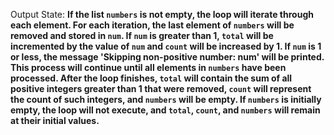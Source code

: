 Output State: **If the list `numbers` is not empty, the loop will iterate through each element. For each iteration, the last element of `numbers` will be removed and stored in `num`. If `num` is greater than 1, `total` will be incremented by the value of `num` and `count` will be increased by 1. If `num` is 1 or less, the message 'Skipping non-positive number: num' will be printed. This process will continue until all elements in `numbers` have been processed. After the loop finishes, `total` will contain the sum of all positive integers greater than 1 that were removed, `count` will represent the count of such integers, and `numbers` will be empty. If `numbers` is initially empty, the loop will not execute, and `total`, `count`, and `numbers` will remain at their initial values.**